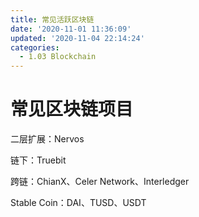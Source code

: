 ```yaml
---
title: 常见活跃区块链
date: '2020-11-01 11:36:09'
updated: '2020-11-04 22:14:24'
categories:
  - 1.03 Blockchain
---
```

# 常见区块链项目

二层扩展：Nervos

链下：Truebit

跨链：ChianX、Celer Network、Interledger

Stable Coin：DAI、TUSD、USDT

